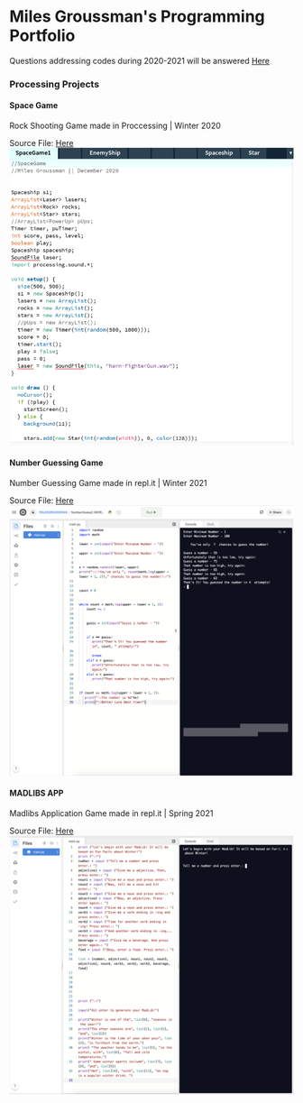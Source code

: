 # Miles Groussman's Programming Portfolio
Questions addressing codes during 2020-2021 will be answered [Here](mailto:milegrou9598@granitesd.org)

###  Processing Projects 

#### Space Game
Rock Shooting Game made in Proccessing | Winter 2020 

Source File: [Here](https://github.com/milesgroussman12/ProgrammingPortfolio/tree/gh-pages/src/SpaceGame1)
![SpaceGame](https://github.com/milesgroussman12/ProgrammingPortfolio/blob/gh-pages/images/SpaceGame%20image%20.png?raw=true)

#### Number Guessing Game 
Number Guessing Game made in repl.it | Winter 2021

Source File: [Here](https://replit.com/join/sibnmwqq-milesgroussman)
![NumberGuess](https://github.com/milesgroussman12/ProgrammingPortfolio/blob/gh-pages/images/NumberGuessingGameScreenShot.png)

#### MADLIBS APP 
Madlibs Application Game made in repl.it | Spring 2021

Source File: [Here](https://replit.com/join/uyrwidor-milesgroussman)
![MADLIBSapp](https://github.com/milesgroussman12/ProgrammingPortfolio/blob/gh-pages/images/MADLIBS(SS).png)
 
